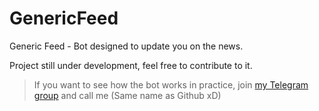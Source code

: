 # GenericFeed
Generic Feed - Bot designed to update you on the news.

Project still under development, feel free to contribute to it.

> If you want to see how the bot works in practice, join [my Telegram group](https://t.me/LuskaHub) and call me (Same name as Github xD)

